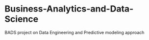 # Business-Analytics-and-Data-Science
BADS project on Data Engineering and Predictive modeling approach 
